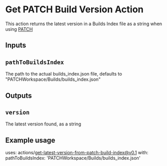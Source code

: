 # Get PATCH Build Version Action

This action returns the latest version in a Builds Index file as a string when using [PATCH](https://github.com/emanzione/PATCH)

## Inputs

## `pathToBuildsIndex`

The path to the actual builds_index.json file, defaults to "PATCHWorkspace/Builds/builds_index.json"

## Outputs

## `version`

The latest version found, as a string

## Example usage

uses: actions/get-latest-version-from-patch-build-index@v0.1
with:
    pathToBuildsIndex: 'PATCHWorkspace/Builds/builds_index.json'